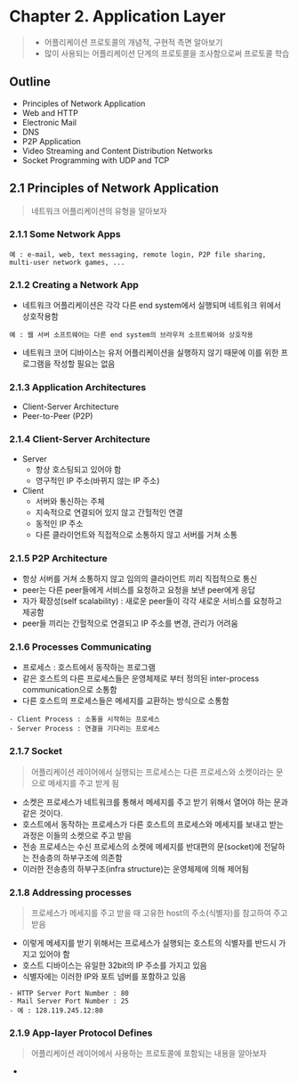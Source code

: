 # Chapter 2. Application Layer
> - 어플리케이션 프로토콜의 개념적, 구현적 측면 알아보기
> - 많이 사용되는 어플리케이션 단계의 프로토콜을 조사함으로써 프로토콜 학습

## Outline
- Principles of Network Application
- Web and HTTP
- Electronic Mail
- DNS
- P2P Application
- Video Streaming and Content Distribution Networks
- Socket Programming with UDP and TCP

## 2.1 Principles of Network Application
> 네트워크 어플리케이션의 유형을 알아보자

### 2.1.1 Some Network Apps
```
예 : e-mail, web, text messaging, remote login, P2P file sharing, multi-user network games, ...
```

### 2.1.2 Creating a Network App
- 네트워크 어플리케이션은 각각 다른 end system에서 실행되며 네트워크 위에서 상호작용함
```
예 : 웹 서버 소프트웨어는 다른 end system의 브라우저 소프트웨어와 상호작용
```
- 네트워크 코어 디바이스는 유저 어플리케이션을 실행하지 않기 때문에 이를 위한 프로그램을 작성할 필요는 없음

### 2.1.3 Application Architectures
- Client-Server Architecture
- Peer-to-Peer (P2P)

### 2.1.4 Client-Server Architecture
- Server 
  - 항상 호스팅되고 있어야 함
  - 영구적인 IP 주소(바뀌지 않는 IP 주소)
- Client 
  - 서버와 통신하는 주체
  - 지속적으로 연결되어 있지 않고 간헐적인 연결
  - 동적인 IP 주소
  - 다른 클라이언트와 직접적으로 소통하지 않고 서버를 거쳐 소통

### 2.1.5 P2P Architecture
- 항상 서버를 거쳐 소통하지 않고 임의의 클라이언트 끼리 직접적으로 통신
- peer는 다른 peer들에게 서비스를 요청하고 요청을 보낸 peer에게 응답
- 자가 확장성(self scalability) : 새로운 peer들이 각각 새로운 서비스를 요청하고 제공함
- peer들 끼리는 간헐적으로 연결되고 IP 주소를 변경, 관리가 어려움

### 2.1.6 Processes Communicating
- 프로세스 : 호스트에서 동작하는 프로그램
- 같은 호스트의 다른 프로세스들은 운영체제로 부터 정의된 inter-process communication으로 소통함
- 다른 호스트의 프로세스들은 메세지를 교환하는 방식으로 소통함
```
- Client Process : 소통을 시작하는 프로세스
- Server Process : 연결을 기다리는 프로세스
```

### 2.1.7 Socket 
> 어플리케이션 레이어에서 실행되는 프로세스는 다른 프로세스와 소켓이라는 문으로 메세지를 주고 받게 됨
- 소켓은 프로세스가 네트워크를 통해서 메세지를 주고 받기 위해서 열어야 하는 문과 같은 것이다.
- 호스트에서 동작하는 프로세스가 다른 호스트의 프로세스와 메세지를 보내고 받는 과정은 이들의 소켓으로 주고 받음
- 전송 프로세스는 수신 프로세스의 소켓에 메세지를 반대편의 문(socket)에 전달하는 전송층의 하부구조에 의존함 
- 이러한 전송층의 하부구조(infra structure)는 운영체제에 의해 제어됨

### 2.1.8 Addressing processes
> 프로세스가 메세지를 주고 받을 때 고유한 host의 주소(식별자)를 참고하여 주고 받음
- 이렇게 메세지를 받기 위해서는 프로세스가 실행되는 호스트의 식별자를 반드시 가지고 있어야 함
- 호스트 디바이스는 유일한 32bit의 IP 주소를 가지고 있음
- 식별자에는 이러한 IP와 포트 넘버를 포함하고 있음
```
- HTTP Server Port Number : 80
- Mail Server Port Number : 25
- 예 : 128.119.245.12:80
```

### 2.1.9 App-layer Protocol Defines
> 어플리케이션 레이어에서 사용하는 프로토콜에 포함되는 내용을 알아보자
- 
